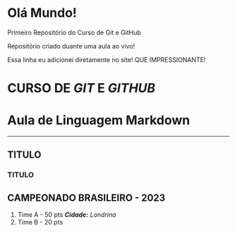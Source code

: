 # Olá Mundo!
 Primeiro Repositório do Curso de Git e GitHub

Repositório criado duante uma aula ao vivo!

Essa linha eu adicionei diretamente no site! QUE IMPRESSIONANTE!

# **CURSO DE _GIT_ E _GITHUB_**
# Aula de Linguagem Markdown
***
## TITULO
### TITULO
## **CAMPEONADO BRASILEIRO - 2023**
1. Time A - 50 pts
_**Cidade:** Londrina_
2. Time B - 20 pts
